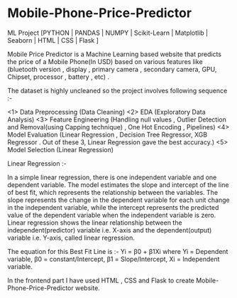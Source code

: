 # Mobile-Phone-Price-Predictor
ML Project [PYTHON | PANDAS | NUMPY | Scikit-Learn | Matplotlib | Seaborn | HTML | CSS | Flask ]

Mobile Price Predictor is a Machine Learning based website that predicts the price of a Mobile Phone(In USD) based on various features like (bluetooth version , display , primary camera , secondary camera, GPU, Chipset, processor , battery , etc) . 

The dataset is highly uncleaned so the project involves following sequence :-

<1> Data Preprocessing (Data Cleaning) 
<2> EDA (Exploratory Data Analysis)
<3> Feature Engineering (Handling null values , Outlier Detection and Removal(using Capping technique) , One Hot Encoding , Pipelines)
<4> Model Evaluation (Linear Regression , Decision Tree Regressor, XGB Regressor . Out of these 3, Linear Regression gave the best accuracy.) 
<5> Model Selection (Linear Regression)

Linear Regression :- 

In a simple linear regression, there is one independent variable and one dependent variable. The model estimates the slope and intercept of the line of best fit, which represents the relationship between the variables. The slope represents the change in the dependent variable for each unit change in the independent variable, while the intercept represents the predicted value of the dependent variable when the independent variable is zero.
Linear regression shows the linear relationship between the independent(predictor) variable i.e. X-axis and the dependent(output) variable i.e. Y-axis, called linear regression.

The equation for this Best Fit Line is :- 
         Yi = β0 + β1Xi 
where Yi = Dependent variable,  β0 = constant/Intercept, β1 = Slope/Intercept, Xi = Independent variable.

In the frontend part I have used HTML , CSS and Flask to create Mobile-Phone-Price-Predictor website.  

